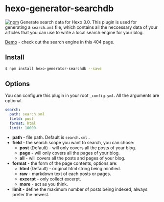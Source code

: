 # hexo-generator-searchdb

[![npm](https://img.shields.io/badge/npmjs-1.0.2-brightgreen.svg)](https://www.npmjs.com/package/hexo-generator-searchdb)
Generate search data for Hexo 3.0. This plugin is used for generating a `search.xml` file, which contains all the neccessary data of your articles that you can use to write a local search engine for your blog.

[Demo](http://wzpan.github.io/hexo-theme-freemind/404.html) - check out the search engine in this 404 page.

## Install

``` bash
$ npm install hexo-generator-searchdb --save
```

## Options

You can configure this plugin in your root `_config.yml`. All the arguments are optional.

``` yaml
search:
  path: search.xml
  field: post
  format: html
  limit: 10000
```

- **path** - file path. Default is `search.xml` .
- **field** - the search scope you want to search, you can chose:
  * **post** (Default) - will only covers all the posts of your blog.
  * **page** - will only covers all the pages of your blog.
  * **all** - will covers all the posts and pages of your blog.
- **format** - the form of the page contents, options are:
  * **html** (Default) - original html string being minified.
  * **raw** - markdown text of each posts or pages.
  * **excerpt** - only collect excerpt.
  * **more** - act as you think.
- **limit** - define the maximum number of posts being indexed, always prefer the newest.
